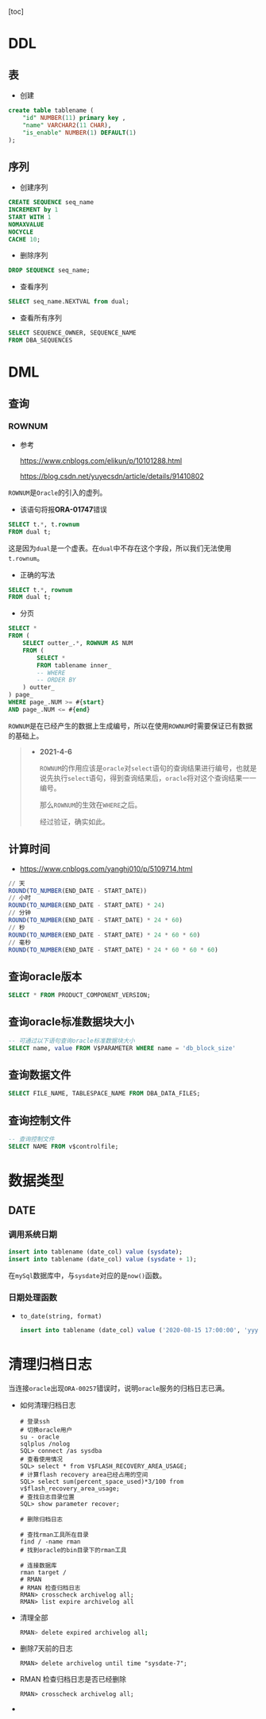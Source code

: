 [toc]

# DDL

## 表

- 创建

``` sql
create table tablename (
	"id" NUMBER(11) primary key ,
    "name" VARCHAR2(11 CHAR),
    "is_enable" NUMBER(1) DEFAULT(1)
);
```

## 序列

- 创建序列

``` sql
CREATE SEQUENCE seq_name
INCREMENT by 1 
START WITH 1
NOMAXVALUE
NOCYCLE
CACHE 10;
```

- 删除序列

``` sql
DROP SEQUENCE seq_name;
```

- 查看序列

``` sql
SELECT seq_name.NEXTVAL from dual;
```

- 查看所有序列

``` sql
SELECT SEQUENCE_OWNER, SEQUENCE_NAME
FROM DBA_SEQUENCES
```

# DML

## 查询

### ROWNUM

- 参考

  https://www.cnblogs.com/elikun/p/10101288.html

  https://blog.csdn.net/yuyecsdn/article/details/91410802

`ROWNUM`是`Oracle`的引入的虚列。

- 该语句将报**ORA-01747**错误

``` sql
SELECT t.*, t.rownum
FROM dual t;
```

这是因为`dual`是一个虚表。在`dual`中不存在这个字段，所以我们无法使用`t.rownum`。

- 正确的写法

``` sql 
SELECT t.*, rownum
FROM dual t;
```

- 分页

``` sql
SELECT *
FROM (
	SELECT outter_.*, ROWNUM AS NUM
    FROM (
    	SELECT *
        FROM tablename inner_
        -- WHERE
        -- ORDER BY
    ) outter_
) page_
WHERE page_.NUM >= #{start}
AND page_.NUM <= #{end}
```

`ROWNUM`是在已经产生的数据上生成编号，所以在使用`ROWNUM`时需要保证已有数据的基础上。

> - **2021-4-6**
>
>   `ROWNUM`的作用应该是`oracle`对`select`语句的查询结果进行编号，也就是说先执行`select`语句，得到查询结果后，`oracle`将对这个查询结果一一编号。
>
>   那么`ROWNUM`的生效在`WHERE`之后。
>
>   经过验证，确实如此。

## 计算时间

- https://www.cnblogs.com/yanghj010/p/5109714.html

``` sql
// 天
ROUND(TO_NUMBER(END_DATE - START_DATE))
// 小时
ROUND(TO_NUMBER(END_DATE - START_DATE) * 24)
// 分钟
ROUND(TO_NUMBER(END_DATE - START_DATE) * 24 * 60)
// 秒
ROUND(TO_NUMBER(END_DATE - START_DATE) * 24 * 60 * 60)
// 毫秒
ROUND(TO_NUMBER(END_DATE - START_DATE) * 24 * 60 * 60 * 60)
```

## 查询oracle版本

``` sql
SELECT * FROM PRODUCT_COMPONENT_VERSION;
```

## 查询oracle标准数据块大小 

``` sql
-- 可通过以下语句查询oracle标准数据块大小 
SELECT name, value FROM V$PARAMETER WHERE name = 'db_block_size'
```

## 查询数据文件

``` sql
SELECT FILE_NAME, TABLESPACE_NAME FROM DBA_DATA_FILES;
```

## 查询控制文件

``` sql
-- 查询控制文件
SELECT NAME FROM v$controlfile;
```

# 数据类型

## DATE

### 调用系统日期

``` sql
insert into tablename (date_col) value (sysdate);
insert into tablename (date_col) value (sysdate + 1);
```

在`mySql`数据库中，与`sysdate`对应的是`now()`函数。

### 日期处理函数

- `to_date(string, format)`

  ``` sql
  insert into tablename (date_col) value ('2020-08-15 17:00:00', 'yyyy-mm-dd hh24:mi"ss');
  ```

# 清理归档日志

当连接`oracle`出现`ORA-00257`错误时，说明`oracle`服务的归档日志已满。

- 如何清理归档日志

  ``` shell
  # 登录ssh
  # 切换oracle用户
  su - oracle
  sqlplus /nolog
  SQL> connect /as sysdba
  # 查看使用情况
  SQL> select * from V$FLASH_RECOVERY_AREA_USAGE;
  # 计算flash recovery area已经占用的空间
  SQL> select sum(percent_space_used)*3/100 from v$flash_recovery_area_usage;
  # 查找日志目录位置
  SQL> show parameter recover;
  
  # 删除归档日志
  
  # 查找rman工具所在目录
  find / -name rman
  # 找到oracle的bin目录下的rman工具
  
  # 连接数据库
  rman target /
  # RMAN
  # RMAN 检查归档日志
  RMAN> crosscheck archivelog all; 
  RMAN> list expire archivelog all
  ```
- 清理全部

  ```` bash
  RMAN> delete expired archivelog all;
  ````

- 删除7天前的日志

  ``` shell
  RMAN> delete archivelog until time "sysdate-7";
  ```

- RMAN 检查归档日志是否已经删除

  ``` shell
  RMAN> crosscheck archivelog all;   
  ```

-